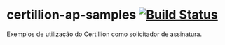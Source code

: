 # certillion-ap-samples [![Build Status](https://travis-ci.org/certillion/certillion-ap-samples.svg?branch=develop)](https://travis-ci.org/certillion/certillion-ap-samples)
Exemplos de utilização do Certillion como solicitador de assinatura.
